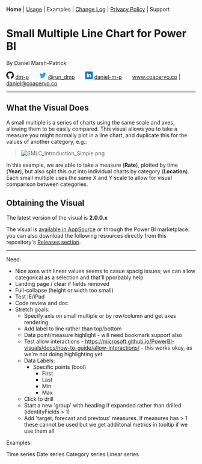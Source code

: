 **Home** | [Usage](/doc/usage.md) | Examples | [Change Log](./doc/change_log.md) | [Privacy Policy](./doc/privacy_policy.md) | Support

# Small Multiple Line Chart for Power BI

By Daniel Marsh-Patrick

![github.png](./doc/assets/png/github.png "GitHub: dm-p") [dm-p](https://github.com/dm-p) &nbsp;&nbsp;&nbsp;&nbsp;&nbsp; ![twitter.png](./doc/assets/png/twitter.png "Twitter: @the_d_mp") [@run_dmp](https://twitter.com/the_d_mp) &nbsp;&nbsp;&nbsp;&nbsp;&nbsp;  ![linkedin.png](./doc/assets/png/linkedin.png "in/daniel-m-p") [daniel-m-p](https://www.linkedin.com/in/daniel-m-p)  &nbsp;&nbsp;&nbsp;&nbsp;&nbsp; www.coacervo.co  |  [daniel@coacervo.co](mailto:daniel@coacervo.co) 

----

## What the Visual Does

A small multiple is a series of charts using the same scale and axes, allowing them to be easily compared. This visual allows you to take a measure you might normally plot in a line chart, and duplicate this for the values of another category, e.g.:

> ![SMLC_Introduction_Simple.png](https://bitbucket.org/repo/akedXeM/images/3440626957-SMLC_Introduction_Simple.png)

In this example, we are able to take a measure (**Rate**), plotted by time (**Year**), but also split this out into individual charts by category (**Location**). Each small multiple uses the same X and Y scale to allow for visual comparison between categories.

## Obtaining the Visual

The latest version of the visual is **2.0.0.x**

The visual is [available in AppSource](https://appsource.microsoft.com/en-us/product/power-bi-visuals/WA104381711?src=website&mktcmpid=repo_main_page) or through the Power BI marketplace. you can also download the following resources directly from this repository's [Releases section](/dm-p/powerbi-visuals-smlc/releases).

----

Need:
* Nice axes with linear values seems to casue spacig issues; we can allow categorical as a selection and that'll pporbably help
* Landing page / clear if fields removed
* Full-collapse (height or width too small)
* Test IE/iPad
* Code review and doc
* Stretch goals:
    * Specify axis on small multiple or by row/column and get axes rendering
    * Add label to line rather than top/bottom
    * Data point/measure highlight - will need bookmark support also
    * Test allow interactions - https://microsoft.github.io/PowerBI-visuals/docs/how-to-guide/allow-interactions/ - this works okay, as we're not doing highlighting yet
    * Data Labels:
        - Specific points (bool)
            - First
            - Last
            - Min
            - Max
    * Click to drill
    * Start a new 'group' with heading if expanded rather than drilled (identityFields > 1)
    * Add 'target, forecast and previous' measures. If measures has > 1 these cannot be used but we get addiitonal metrics in tooltip if we use them all

Examples:

Time series
Date series
Category series
Linear series